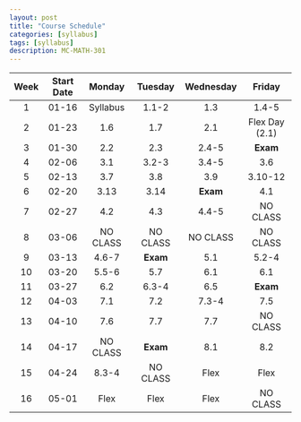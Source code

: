 ```yaml
---
layout: post
title: "Course Schedule"
categories: [syllabus]
tags: [syllabus]
description: MC-MATH-301
---
```


|Week|Start Date|Monday|Tuesday|Wednesday|Friday|
|:---:|:---:|:---: |:---:  |:---:    |:---: |
|1|01-16|Syllabus|1.1-2|1.3|1.4-5|
|2|01-23|1.6|1.7|2.1|Flex Day (2.1)|
|3|01-30|2.2|2.3|2.4-5|**Exam**|
|4|02-06|3.1|3.2-3|3.4-5|3.6|
|5|02-13|3.7|3.8|3.9|3.10-12|
|6|02-20|3.13|3.14|**Exam**|4.1|
|7|02-27|4.2|4.3|4.4-5|NO CLASS|
|8|03-06|NO CLASS|NO CLASS|NO CLASS|NO CLASS|
|9|03-13|4.6-7|**Exam**|5.1|5.2-4|
|10|03-20|5.5-6|5.7|6.1|6.1|
|11|03-27|6.2|6.3-4|6.5|**Exam**|
|12|04-03|7.1|7.2|7.3-4|7.5|
|13|04-10|7.6|7.7|7.7|NO CLASS|
|14|04-17|NO CLASS|**Exam**|8.1|8.2|
|15|04-24|8.3-4|NO CLASS|Flex|Flex|
|16|05-01|Flex|Flex|Flex|NO CLASS|
